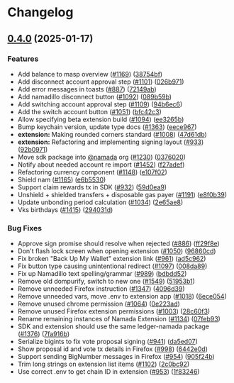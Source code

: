 # Changelog

## [0.4.0](https://github.com/gnosed/namada-app/compare/extension-v0.3.7...extension@v0.4.0) (2025-01-17)


### Features

* Add balance to masp overview ([#1169](https://github.com/gnosed/namada-app/issues/1169)) ([38754bf](https://github.com/gnosed/namada-app/commit/38754bf0e621a955837cb89d07a583b60f9614bf))
* Add disconnect account approval step ([#1101](https://github.com/gnosed/namada-app/issues/1101)) ([026b971](https://github.com/gnosed/namada-app/commit/026b9710bb8b47651f82309fc1f09c42b493673b))
* Add error messages in toasts ([#887](https://github.com/gnosed/namada-app/issues/887)) ([72149ab](https://github.com/gnosed/namada-app/commit/72149ab40f6f12d0267521b26764c8ac161cc5fc))
* Add namadillo disconnect button ([#1092](https://github.com/gnosed/namada-app/issues/1092)) ([089b59b](https://github.com/gnosed/namada-app/commit/089b59b219a63283efbb11b5d43e0283f32a8160))
* Add switching account approval step ([#1109](https://github.com/gnosed/namada-app/issues/1109)) ([94b6ec6](https://github.com/gnosed/namada-app/commit/94b6ec6304c1d4f431e743384e071cde6d9e8d53))
* Add the switch account button ([#1051](https://github.com/gnosed/namada-app/issues/1051)) ([bfc42c3](https://github.com/gnosed/namada-app/commit/bfc42c3ff323a6dee24a91e56f5d2269f96ea8fa))
* Allow specifying beta extension build ([#1094](https://github.com/gnosed/namada-app/issues/1094)) ([ee3265b](https://github.com/gnosed/namada-app/commit/ee3265bf04e3d104ec9fb8b3a54c454c8289e26f))
* Bump keychain version, update type docs ([#1363](https://github.com/gnosed/namada-app/issues/1363)) ([eece967](https://github.com/gnosed/namada-app/commit/eece96730099ba0d4f5f506c5b4cd2520c82e198))
* **extension:** Making rounded corners standard ([#1008](https://github.com/gnosed/namada-app/issues/1008)) ([47d61db](https://github.com/gnosed/namada-app/commit/47d61db27a5d3ff870f3797f2b7d9f0c8f468f91))
* **extension:** Refactoring and implementing signing layout ([#933](https://github.com/gnosed/namada-app/issues/933)) ([92b0971](https://github.com/gnosed/namada-app/commit/92b0971b076d2fc5ee4dfcfbd36a420c6e8a3440))
* Move sdk package into [@namada](https://github.com/namada) org ([#1230](https://github.com/gnosed/namada-app/issues/1230)) ([0376020](https://github.com/gnosed/namada-app/commit/0376020411a6b123376a39bce4240bb7468858ae))
* Notify about needed account re import ([#1452](https://github.com/gnosed/namada-app/issues/1452)) ([f27adef](https://github.com/gnosed/namada-app/commit/f27adef08462e19dabca43c66cd0bf1e2fac43b6))
* Refactoring currency component ([#1148](https://github.com/gnosed/namada-app/issues/1148)) ([e107f02](https://github.com/gnosed/namada-app/commit/e107f02e71eecf475906434b438e101f97d201dc))
* Shield nam ([#1165](https://github.com/gnosed/namada-app/issues/1165)) ([e6b5530](https://github.com/gnosed/namada-app/commit/e6b55307c77312a3bdde192ec721d5e84883d4ba))
* Support claim rewards tx in SDK ([#932](https://github.com/gnosed/namada-app/issues/932)) ([59d0ea9](https://github.com/gnosed/namada-app/commit/59d0ea9659658c23c804324d46594783ed695a2e))
* Unshield + shielded transfers + disposable gas payer ([#1191](https://github.com/gnosed/namada-app/issues/1191)) ([e8f0b39](https://github.com/gnosed/namada-app/commit/e8f0b39452f0b7fac583ee7cb5812409378cfcd0))
* Update unbonding period calculation ([#1034](https://github.com/gnosed/namada-app/issues/1034)) ([2e65ae8](https://github.com/gnosed/namada-app/commit/2e65ae8ae3d2430b6268603785c30016d2df77a6))
* Vks birthdays ([#1415](https://github.com/gnosed/namada-app/issues/1415)) ([294031d](https://github.com/gnosed/namada-app/commit/294031d8c7bf53c56fc81404b46d6c63ce13b651))


### Bug Fixes

* Approve sign promise should resolve when rejected ([#886](https://github.com/gnosed/namada-app/issues/886)) ([ff29f8e](https://github.com/gnosed/namada-app/commit/ff29f8e43ed457be6a9a160ada12d4bee2637d0f))
* Don't flash lock screen when opening extension ([#1050](https://github.com/gnosed/namada-app/issues/1050)) ([96860cd](https://github.com/gnosed/namada-app/commit/96860cd440edc856efd0a235ab530825061260e8))
* Fix broken "Back Up My Wallet" extension link ([#961](https://github.com/gnosed/namada-app/issues/961)) ([ad5c962](https://github.com/gnosed/namada-app/commit/ad5c962c15dab193d6f42ea62c1c03eb1be97630))
* Fix button type causing unintentional redirect ([#1097](https://github.com/gnosed/namada-app/issues/1097)) ([008da89](https://github.com/gnosed/namada-app/commit/008da89092072e983d6631a6768ef1105c1c1d0f))
* Fix up Namadillo text spelling/grammar ([#989](https://github.com/gnosed/namada-app/issues/989)) ([bdbdd52](https://github.com/gnosed/namada-app/commit/bdbdd52773dc3a722671f5e5ca6345268785170b))
* Remove old dompurify, switch to new one ([#1549](https://github.com/gnosed/namada-app/issues/1549)) ([51953b1](https://github.com/gnosed/namada-app/commit/51953b1ee126d200caa64de9682f70ce2338cf3f))
* Remove unneeded Firefox instruction ([#1347](https://github.com/gnosed/namada-app/issues/1347)) ([4096d39](https://github.com/gnosed/namada-app/commit/4096d393bf23de741ee107efb65f1b6ab51e9f20))
* Remove unneeded vars, move .env to extension app ([#1018](https://github.com/gnosed/namada-app/issues/1018)) ([6ece054](https://github.com/gnosed/namada-app/commit/6ece054b21f658a0dd84aa104622d113f219a3f5))
* Remove unused chrome permission ([#1064](https://github.com/gnosed/namada-app/issues/1064)) ([0e223ad](https://github.com/gnosed/namada-app/commit/0e223ad1df49c88cb2d9b531467d3e56e9f04c51))
* Remove unused Firefox extension permissions ([#1003](https://github.com/gnosed/namada-app/issues/1003)) ([28c60f3](https://github.com/gnosed/namada-app/commit/28c60f3c9c0c6203fa54c7694020f59b532fe99c))
* Rename remaining instances of Namada Extension ([#1134](https://github.com/gnosed/namada-app/issues/1134)) ([07feb93](https://github.com/gnosed/namada-app/commit/07feb9324af9b02e3dd5edee3e5456f7c3e0c4a8))
* SDK and extension should use the same ledger-namada package ([#1376](https://github.com/gnosed/namada-app/issues/1376)) ([7fa916b](https://github.com/gnosed/namada-app/commit/7fa916b049b2dacc9b9dca7ee062319f8c2bee5a))
* Serialize bigints to fix vote proposal signing ([#941](https://github.com/gnosed/namada-app/issues/941)) ([da5ed07](https://github.com/gnosed/namada-app/commit/da5ed0779ee4dc6e45436244733e36920d977440))
* Show proposal id and vote tx details in Firefox ([#998](https://github.com/gnosed/namada-app/issues/998)) ([6442e0d](https://github.com/gnosed/namada-app/commit/6442e0df2284dedce968a4d72ffb9a003bab5ef1))
* Support sending BigNumber messages in Firefox ([#954](https://github.com/gnosed/namada-app/issues/954)) ([905f24b](https://github.com/gnosed/namada-app/commit/905f24ba2a2d8f0e95638730a363971d4ff140da))
* Trim long strings on extension list items ([#1102](https://github.com/gnosed/namada-app/issues/1102)) ([2c0bc92](https://github.com/gnosed/namada-app/commit/2c0bc9209968c01275298d25cc2a8bb36e41b218))
* Use correct .env to get chain ID in extension ([#953](https://github.com/gnosed/namada-app/issues/953)) ([1f83246](https://github.com/gnosed/namada-app/commit/1f83246ca371bce71e83dc3c1a5d6c1f1196be4a))
